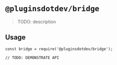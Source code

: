 # `@pluginsdotdev/bridge`

> TODO: description

## Usage

```
const bridge = require('@pluginsdotdev/bridge');

// TODO: DEMONSTRATE API
```
